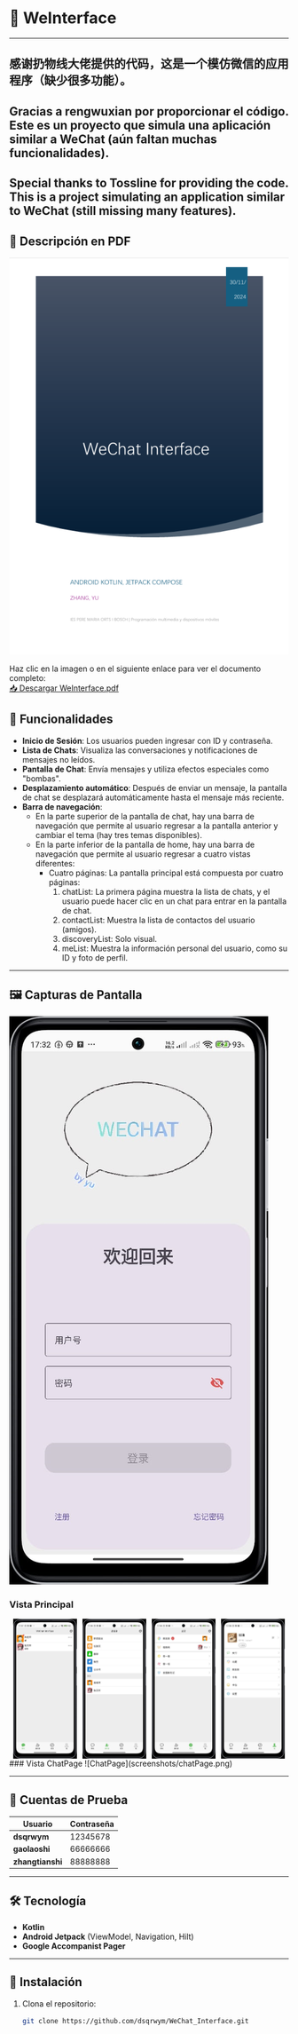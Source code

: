 # 🌟 WeInterface
---
**感谢扔物线大佬提供的代码，这是一个模仿微信的应用程序（缺少很多功能）。**
---
**Gracias a rengwuxian por proporcionar el código.** 
Este es un proyecto que simula una aplicación similar a WeChat (aún faltan muchas funcionalidades).
---
**Special thanks to Tossline for providing the code.**
This is a project simulating an application similar to WeChat (still missing many features). 
---

## 📄 Descripción en PDF

[![Ver PDF](assets/pdf_preview.png)](assets/Descripcion.pdf)

Haz clic en la imagen o en el siguiente enlace para ver el documento completo:  
[📥 Descargar WeInterface.pdf](assets/Descripcion.pdf)


## 📖 Funcionalidades
- **Inicio de Sesión**: Los usuarios pueden ingresar con ID y contraseña.
- **Lista de Chats**: Visualiza las conversaciones y notificaciones de mensajes no leídos.
- **Pantalla de Chat**: Envía mensajes y utiliza efectos especiales como "bombas".
- **Desplazamiento automático**: Después de enviar un mensaje, la pantalla de chat se 
desplazará automáticamente hasta el mensaje más reciente.
- **Barra de navegación**:
  + En la parte superior de la pantalla de chat, hay una barra de 
    navegación que permite al usuario regresar a la pantalla anterior y cambiar el tema (hay 
    tres temas disponibles).
  + En la parte inferior de la pantalla de home, hay una barra de
    navegación que permite al usuario regresar a cuatro vistas diferentes:
      * Cuatro páginas: La pantalla principal está compuesta por cuatro páginas: 
          1. chatList: La primera página muestra la lista de chats, y el usuario puede hacer clic en un chat para entrar en la pantalla de chat.
          2. contactList: Muestra la lista de contactos del usuario (amigos).
          3. discoveryList: Solo visual.
          4. meList: Muestra la información personal del usuario, como su ID y foto de perfil.
---

## 🖼️ Capturas de Pantalla
![Vista de Inicio de Sesión](screenshots/login.png)
### Vista Principal
<div style="display: flex; flex-wrap: wrap; gap: 10px; justify-content: center;">
  <img src="screenshots/chatList.png" alt="chatList" style="width: 12vw;"/>
  <img src="screenshots/contactList.png" alt="contactList" style="width: 12vw;"/>
  <img src="screenshots/discoveryList.png" alt="discoveryList" style="width: 12vw;"/>
  <img src="screenshots/meList.png" alt="meList" style="width: 12vw;"/>
</div>
### Vista ChatPage
![ChatPage](screenshots/chatPage.png)

---

## 👥 Cuentas de Prueba

| Usuario          | Contraseña   |
|------------------|--------------|
| **dsqrwym**      | 12345678     |
| **gaolaoshi**    | 66666666     |
| **zhangtianshi** | 88888888     |

---

## 🛠️ Tecnología
- **Kotlin**
- **Android Jetpack** (ViewModel, Navigation, Hilt)
- **Google Accompanist Pager**

---
## 🚀 Instalación
1. Clona el repositorio:
   ```bash
   git clone https://github.com/dsqrwym/WeChat_Interface.git
